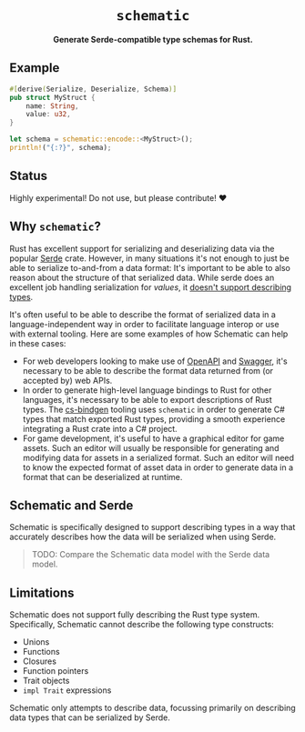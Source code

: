 <div align="center">

  <h1><code>schematic</code></h1>

  <p>
    <strong>Generate Serde-compatible type schemas for Rust.</strong>
  </p>

</div>

## Example

```rust
#[derive(Serialize, Deserialize, Schema)]
pub struct MyStruct {
    name: String,
    value: u32,
}

let schema = schematic::encode::<MyStruct>();
println!("{:?}", schema);
```

## Status

Highly experimental! Do not use, but please contribute! :heart:

## Why `schematic`?

Rust has excellent support for serializing and deserializing data via the popular [Serde] crate. However, in many situations it's not enough to just be able to serialize to-and-from a data format: It's important to be able to also reason about the structure of that serialized data. While serde does an excellent job handling serialization for *values*, it [doesn't support describing types](https://github.com/serde-rs/serde/issues/345).

It's often useful to be able to describe the format of serialized data in a language-independent way in order to facilitate language interop or use with external tooling. Here are some examples of how Schematic can help in these cases:

* For web developers looking to make use of [OpenAPI] and [Swagger], it's necessary to be able to describe the format data returned from (or accepted by) web APIs.
* In order to generate high-level language bindings to Rust for other languages, it's necessary to be able to export descriptions of Rust types. The [cs-bindgen] tooling uses `schematic` in order to generate C# types that match exported Rust types, providing a smooth experience integrating a Rust crate into a C# project.
* For game development, it's useful to have a graphical editor for game assets. Such an editor will usually be responsible for generating and modifying data for assets in a serialized format. Such an editor will need to know the expected format of asset data in order to generate data in a format that can be deserialized at runtime.

## Schematic and Serde

Schematic is specifically designed to support describing types in a way that accurately describes how the data will be serialized when using Serde.

> TODO: Compare the Schematic data model with the Serde data model.

## Limitations

Schematic does not support fully describing the Rust type system. Specifically, Schematic cannot describe the following type constructs:

* Unions
* Functions
* Closures
* Function pointers
* Trait objects
* `impl Trait` expressions

Schematic only attempts to describe data, focussing primarily on describing data types that can be serialized by Serde.

[Serde]: https://serde.rs/
[OpenAPI]: https://swagger.io/resources/open-api/
[Swagger]: https://swagger.io/
[cs-bindgen]: https://github.com/randomPoison/cs-bindgen
